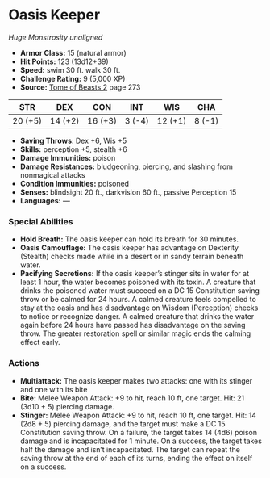 # Oasis Keeper

*Huge* *Monstrosity* *unaligned*

- **Armor Class:** 15 (natural armor)
- **Hit Points:** 123 (13d12+39)
- **Speed:** swim 30 ft. walk 30 ft.
- **Challenge Rating:** 9 (5,000 XP)
- **Source:** [Tome of Beasts 2](https://koboldpress.com/kpstore/product/tome-of-beasts-2-for-5th-edition) page 273

| STR | DEX | CON | INT | WIS | CHA |
| --- | --- | --- | --- | --- | --- |
| 20 (+5) | 14 (+2) | 16 (+3) | 3 (-4) | 12 (+1) | 8 (-1) |

- **Saving Throws**: Dex +6, Wis +5
- **Skills:** perception +5, stealth +6
- **Damage Immunities:** poison
- **Damage Resistances:** bludgeoning, piercing, and slashing from nonmagical attacks
- **Condition Immunities:** poisoned
- **Senses:** blindsight 20 ft., darkvision 60 ft., passive Perception 15
- **Languages:** —
### Special Abilities
- **Hold Breath:** The oasis keeper can hold its breath for 30 minutes.
- **Oasis Camouflage:** The oasis keeper has advantage on Dexterity (Stealth) checks made while in a desert or in sandy terrain beneath water.
- **Pacifying Secretions:** If the oasis keeper’s stinger sits in water for at least 1 hour, the water becomes poisoned with its toxin. A creature that drinks the poisoned water must succeed on a DC 15 Constitution saving throw or be calmed for 24 hours. A calmed creature feels compelled to stay at the oasis and has disadvantage on Wisdom (Perception) checks to notice or recognize danger. A calmed creature that drinks the water again before 24 hours have passed has disadvantage on the saving throw. The greater restoration spell or similar magic ends the calming effect early.
### Actions
- **Multiattack:** The oasis keeper makes two attacks: one with its stinger and one with its bite
- **Bite:** Melee Weapon Attack: +9 to hit, reach 10 ft, one target. Hit: 21 (3d10 + 5) piercing damage.
- **Stinger:** Melee Weapon Attack: +9 to hit, reach 10 ft, one target. Hit: 14 (2d8 + 5) piercing damage, and the target must make a DC 15 Constitution saving throw. On a failure, the target takes 14 (4d6) poison damage and is incapacitated for 1 minute. On a success, the target takes half the damage and isn’t incapacitated. The target can repeat the saving throw at the end of each of its turns, ending the effect on itself on a success.



